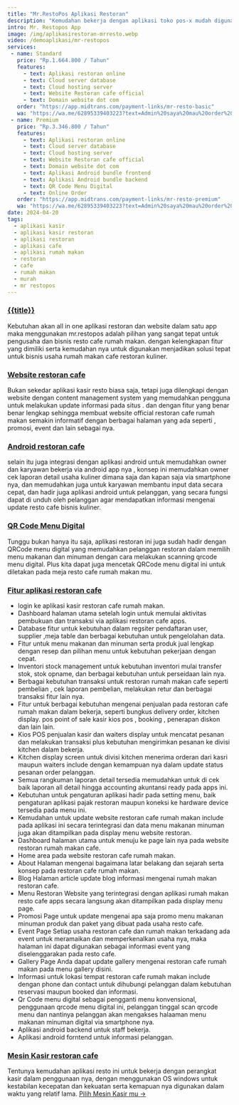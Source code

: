 ```yaml
---
title: "Mr.RestoPos Aplikasi Restoran"
description: "Kemudahan bekerja dengan aplikasi toko pos-x mudah digunakan plus bonus website dan whatsapp shop"
intro: Mr. Restopos App
image: /img/aplikasirestoran-mrresto.webp
video: /demoaplikasi/mr-restopos
services:
 - name: Standard
   price: "Rp.1.664.800 / Tahun"
   features: 
     - text: Aplikasi restoran online
     - text: Cloud server database
     - text: Cloud hosting server
     - text: Website Restoran cafe official
     - text: Domain website dot com 
   order: "https://app.midtrans.com/payment-links/mr-resto-basic"
   wa: "https://wa.me/62895339403223?text=Admin%20saya%20mau%20order%20MR.Resto%20POS%20Web%20App%20Standard%20%0ANama/Usaha%20%3A%0AAlamat%20%3A%0APaket%20Versi%20%3A%20Standard%0APrice%20%3A%20Rp.1.646.800%0APembayaran%20via%20%3A%0ABCA%20181884109%20Suci%20Chanifah%0A%0Atolong%20diproses%20pesanan%20saya"
 - name: Premium
   price: "Rp.3.346.800 / Tahun"
   features: 
     - text: Aplikasi restoran online
     - text: Cloud server database
     - text: Cloud hosting server
     - text: Website Restoran cafe official
     - text: Domain website dot com 
     - text: Aplikasi Android bundle frontend
     - text: Aplikasi Android bundle backend
     - text: QR Code Menu Digital
     - text: Online Order
   order: "https://app.midtrans.com/payment-links/mr-resto-premium"
   wa: "https://wa.me/62895339403223?text=Admin%20saya%20mau%20order%20MR.Resto%20POS%20Web%20App%20Premium%20%0ANama/Usaha%20%3A%0AAlamat%20%3A%0APaket%20Versi%20%3A%20Premium%0APrice%20%3A%20Rp.3.346.800%0APembayaran%20via%20%3A%0ABCA%20181884109%20Suci%20Chanifah%0A%0Atolong%20diproses%20pesanan%20saya"
date: 2024-04-20
tags:
  - aplikasi kasir
  - aplikasi kasir restoran
  - aplikasi restoran
  - aplikasi cafe
  - aplikasi rumah makan
  - restoran
  - cafe
  - rumah makan
  - murah
  - mr restopos
---
```


### [{{title}}]({{page.url}})

Kebutuhan akan all in one aplikasi restoran dan website dalam satu app maka menggunakan mr.restopos adalah pilihan yang sangat tepat untuk pengusaha dan bisnis resto cafe rumah makan. dengan kelengkapan fitur yang dimiliki serta kemudahan nya untuk digunakan menjadikan solusi tepat untuk bisnis usaha rumah makan cafe restoran kuliner.

### [Website restoran cafe]({{page.url}})

Bukan sekedar aplikasi kasir resto biasa saja, tetapi juga dilengkapi dengan website dengan content management system yang memudahkan pengguna untuk melakukan update informasi pada situs . dan dengan fitur yang benar benar lengkap sehingga membuat website official restoran cafe rumah makan semakin informatif dengan berbagai halaman yang ada seperti , promosi, event dan lain sebagai nya.

### [Android restoran cafe]({{page.url}})

selain itu juga integrasi dengan aplikasi android untuk memudahkan owner dan karyawan bekerja via android app nya , konsep ini memudahkan owner cek laporan detail usaha kuliner dimana saja dan kapan saja via smartphone nya, dan memudahkan juga untuk karyawan membantu input data secara cepat, dan hadir juga aplikasi android untuk pelanggan, yang secara fungsi dapat di unduh oleh pelanggan agar mendapatkan informasi mengenai update resto cafe bisnis kuliner.

### [QR Code Menu Digital]({{page.url}})

Tunggu bukan hanya itu saja, aplikasi restoran ini juga sudah hadir dengan QRCode menu digital yang memudahkan pelanggan restoran dalam memilih menu makanan dan minuman dengan cara melakukan scanning qrcode menu digital. Plus kita dapat juga mencetak QRCode menu digital ini untuk diletakan pada meja resto cafe rumah makan mu.

### [Fitur aplikasi restoran cafe]({{page.url}})

+ login ke aplikasi kasir restoran cafe rumah makan.
+ Dashboard halaman utama setelah login untuk memulai aktivitas pembukuan dan transaksi via aplikasi restoran cafe apps.
+ Database fitur untuk kebutuhan dalam regsiter pendaftaran user, supplier ,meja table dan berbagai kebutuhan untuk pengelolahan data.
+ Fitur untuk menu makanan dan minuman serta produk jual lengkap dengan resep dan pilihan menu untuk kebutuhan pekerjaan dengan cepat.
+ Inventori stock management untuk kebutuhan inventori mulai transfer stok, stok opname, dan berbagai kebutuhan untuk perseidaan lain nya.
+ Berbagai kebutuhan transaksi untuk restoran rumah makan cafe seperti pembelian , cek laporan pembelian, melakukan retur dan berbagai transaksi fitur lain nya.
+ Fitur untuk berbagai kebutuhan mengenai penjualan pada restoran cafe rumah makan dalam bekerja, seperti bungkus delivery order, kitchen display. pos point of sale kasir kios pos , booking , penerapan diskon dan lain lain.
+ Kios POS penjualan kasir dan waiters display untuk mencatat pesanan dan melakukan transaksi plus kebutuhan mengirimkan pesanan ke divisi kitchen dalam bekerja.
+ Kitchen display screen untuk divisi kitchen menerima orderan dari kasri maupun waiters include dengan kemampuan nya dalam update status pesanan order pelanggan.
+ Semua rangkuman laporan detail tersedia memudahkan untuk di cek baik laporan all detail hingga accounting akuntansi ready pada apps ini.
+ Kebutuhan untuk pengaturan aplikasi hadir pada setting menu, baik pengaturan aplikasi pajak restoran maupun koneksi ke hardware device tersedia pada menu ini.
+ Kemudahan untuk update website restoran cafe rumah makan include pada aplikasi ini secara terintegrasi dan data menu makanan minuman juga akan ditampilkan pada display menu website restoran.
+ Dashboard halaman utama untuk menuju ke page lain nya pada website restoran rumah makan cafe.
+ Home area pada website restoran cafe rumah makan.
+ About Halaman mengenai bagaimana latar belakang dan sejarah serta konsep pada restoran cafe rumah makan.
+ Blog Halaman article update blog informasi mengenai rumah makan restoran cafe.
+ Menu Restoran Website yang terintegrasi dengan aplikasi rumah makan resto cafe apps secara langsung akan ditampilkan pada display menu page.
+ Promosi Page untuk update mengenai apa saja promo menu makanan minuman produk dan paket yang dibuat pada usaha resto cafe.
+ Event Page Setiap usaha restoran cafe dan rumah makan terkadang ada event untuk meramaikan dan memperkenalkan usaha nya, maka halaman ini dapat digunakan sebagai informasi event yang diselenggarakan pada resto cafe.
+ Gallery Page Anda dapat update gallery mengenai restoran cafe rumah makan pada menu gallery disini.
+ Informasi untuk lokasi tempat restoran cafe rumah makan include dengan phone dan contact untuk dihubungi pelanggan dalam kebutuhan reservasi maupun booked dan informasi.
+ Qr Code menu digital sebagai pengganti menu konvensional, penggunaan qrcode menu digital ini, pelanggan tinggal scan qrcode menu dan nantinya pelanggan akan mengakses halaaman menu makanan minuman digital via smartphone nya.
+ Aplikasi android backend untuk staff bekerja.
+ Aplikasi android forntend untuk informasi pelanggan.

### [Mesin Kasir restoran cafe]({{page.url}})

Tentunya kemudahan aplikasi resto ini untuk bekerja dengan perangkat kasir dalam penggunaan nya, dengan menggunakan OS windows untuk kestabilan kecepatan dan kekuatan serta kemapuan nya digunakan dalam waktu yang relatif lama. [Pilih Mesin Kasir mu →](/mesinkasir)
